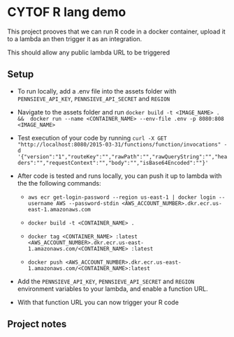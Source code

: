 
# CYTOF R lang demo

This project prooves that we can run R code in a docker container, upload it to a lambda an then trigger it as an integration.

This should allow any public lambda URL to be triggered

## Setup

 * To run locally, add a .env file into the assets folder with `PENNSIEVE_API_KEY`, `PENNSIEVE_API_SECRET` and `REGION`

 * Navigate to the assets folder and run `docker build -t <IMAGE_NAME> . &&  docker run --name <CONTAINER_NAME> --env-file .env -p 8080:808 <IMAGE_NAME>`

 * Test execution of your code by running `curl -X GET "http://localhost:8080/2015-03-31/functions/function/invocations" -d '{"version":"1","routeKey":"","rawPath":"","rawQueryString":"","headers":"","requestContext":"","body":"","isBase64Encoded":""}'`

 * After code is tested and runs locally, you can push it up to lambda with the the following commands:

   * `aws ecr get-login-password --region us-east-1 | docker login --username AWS --password-stdin <AWS_ACCOUNT_NUMBER>.dkr.ecr.us-east-1.amazonaws.com`

   * `docker build -t <CONTAINER_NAME> .`

   * `docker tag <CONTAINER_NAME> :latest <AWS_ACCOUNT_NUMBER>.dkr.ecr.us-east-1.amazonaws.com/<CONTAINER_NAME> :latest`

   * `docker push <AWS_ACCOUNT_NUMBER>.dkr.ecr.us-east-1.amazonaws.com/<CONTAINER_NAME>:latest`

* Add the `PENNSIEVE_API_KEY`, `PENNSIEVE_API_SECRET` and `REGION` environment variables to your lambda, and enable a function URL.

* With that function URL you can now trigger your R code


## Project notes
